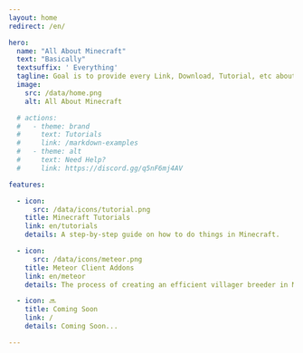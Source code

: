 ```yaml
---
layout: home
redirect: /en/ 

hero:
  name: "All About Minecraft"
  text: "Basically"
  textsuffix: ' Everything'
  tagline: Goal is to provide every Link, Download, Tutorial, etc about is block game known as Minecraft.
  image:
    src: /data/home.png
    alt: All About Minecraft

  # actions:
  #   - theme: brand
  #     text: Tutorials
  #     link: /markdown-examples
  #   - theme: alt
  #     text: Need Help?
  #     link: https://discord.gg/q5nF6mj4AV

features:

  - icon:
      src: /data/icons/tutorial.png
    title: Minecraft Tutorials
    link: en/tutorials
    details: A step-by-step guide on how to do things in Minecraft.

  - icon:
      src: /data/icons/meteor.png
    title: Meteor Client Addons
    link: en/meteor
    details: The process of creating an efficient villager breeder in Minecraft

  - icon: 🔜
    title: Coming Soon
    link: /
    details: Coming Soon...

---
```

<Home />

<!-- :::raw
<div class="overflow-hidden"></div>
::: -->